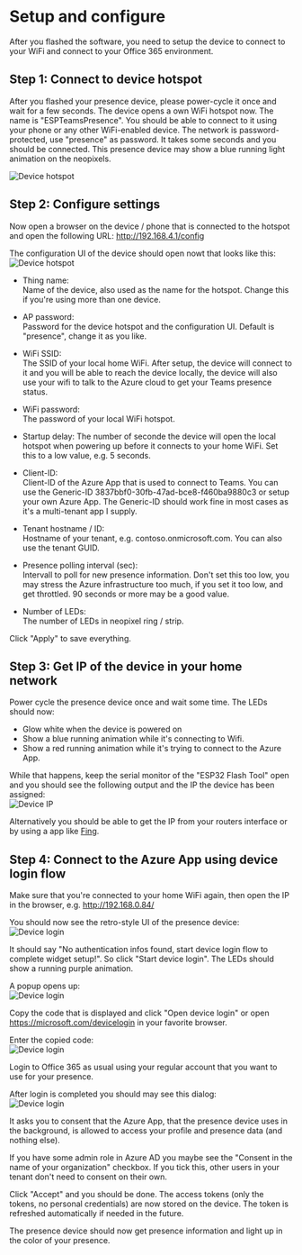 # Setup and configure

After you flashed the software, you need to setup the device to connect to your WiFi and connect to your Office 365 environment.


## Step 1: Connect to device hotspot

After you flashed your presence device, please power-cycle it once and wait for a few seconds. The device opens a own WiFi hotspot now. The name is "ESPTeamsPresence". You should be able to connect to it using your phone or any other WiFi-enabled device. The network is password-protected, use "presence" as password. It takes some seconds and you should be connected. This presence device may show a blue running light animation on the neopixels.

![Device hotspot](https://github.com/toblum/ESPTeamsPresence/raw/master/docs/pics/device_hotspot.png)


## Step 2: Configure settings

Now open a browser on the device / phone that is connected to the hotspot and open the following URL: http://192.168.4.1/config

The configuration UI of the device should open nowt that looks like this:  
![Device hotspot](https://github.com/toblum/ESPTeamsPresence/raw/master/docs/pics/device_config.png)


- Thing name:  
  Name of the device, also used as the name for the hotspot. Change this if you're using more than one device.
- AP password:  
  Password for the device hotspot and the configuration UI. Default is "presence", change it as you like.
- WiFi SSID:  
  The SSID of your local home WiFi. After setup, the device will connect to it and you will be able to reach the device locally, the device will also use your wifi to talk to the Azure cloud to get your Teams presence status.
- WiFi password:  
  The password of your local WiFi hotspot.
- Startup delay:
  The number of seconde the device will open the local hotspot when powering up before it connects to your home WiFi. Set this to a low value, e.g. 5 seconds.

- Client-ID:  
  Client-ID of the Azure App that is used to connect to Teams. You can use the Generic-ID 3837bbf0-30fb-47ad-bce8-f460ba9880c3 or setup your own Azure App. The Generic-ID should work fine in most cases as it's a multi-tenant app I supply.
- Tenant hostname / ID:  
  Hostname of your tenant, e.g. contoso.onmicrosoft.com. You can also use the tenant GUID.
- Presence polling interval (sec):  
  Intervall to poll for new presence information. Don't set this too low, you may stress the Azure infrastructure too much, if you set it too low, and get throttled. 90 seconds or more may be a good value.
- Number of LEDs:  
  The number of LEDs in neopixel ring / strip.

Click "Apply" to save everything.


## Step 3: Get IP of the device in your home network

Power cycle the presence device once and wait some time. The LEDs should now:
- Glow white when the device is powered on
- Show a blue running animation while it's connecting to Wifi.
- Show a red running animation while it's trying to connect to the Azure App.

While that happens, keep the serial monitor of the "ESP32 Flash Tool" open and you should see the following output and the IP the device has been assigned:  
![Device IP](https://github.com/toblum/ESPTeamsPresence/raw/master/docs/pics/device_ip.png)

Alternatively you should be able to get the IP from your routers interface or by using a app like [Fing](https://www.fing.com/products/fing-app).


## Step 4: Connect to the Azure App using device login flow

Make sure that you're connected to your home WiFi again, then open the IP in the browser, e.g. http://192.168.0.84/ 

You should now see the retro-style UI of the presence device:  
![Device login](https://github.com/toblum/ESPTeamsPresence/raw/master/docs/pics/device_login_1.png)

It should say "No authentication infos found, start device login flow to complete widget setup!". So click "Start device login". The LEDs should show a running purple animation.

A popup opens up:  
![Device login](https://github.com/toblum/ESPTeamsPresence/raw/master/docs/pics/device_login_2.png)

Copy the code that is displayed and click "Open device login" or open https://microsoft.com/devicelogin in your favorite browser. 

Enter the copied code:  
![Device login](https://github.com/toblum/ESPTeamsPresence/raw/master/docs/pics/device_login_3.png)

Login to Office 365 as usual using your regular account that you want to use for your presence.

After login is completed you should may see this dialog:  
![Device login](https://github.com/toblum/ESPTeamsPresence/raw/master/docs/pics/device_login_4.png)

It asks you to consent that the Azure App, that the presence device uses in the background, is allowed to access your profile and presence data (and nothing else).

If you have some admin role in Azure AD you maybe see the "Consent in the name of your organization" checkbox. If you tick this, other users in your tenant don't need to consent on their own.

Click "Accept" and you should be done. The access tokens (only the tokens, no personal credentials) are now stored on the device. The token is refreshed automatically if needed in the future.

The presence device should now get presence information and light up in the color of your presence.

